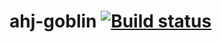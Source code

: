 # ahj-goblin [![Build status](https://ci.appveyor.com/api/projects/status/r6827v5y6llih93q/branch/master?svg=true)](https://ci.appveyor.com/project/zarajskysam/ahj-goblin/branch/master)
